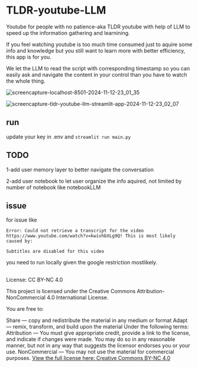 # TLDR-youtube-LLM
Youtube for people with no patience-aka TLDR youtube with help of LLM to speed up the information gathering and learnining.

If you feel watching youtube is too much time consumed just to aquire some info and knowledge but you still want to learn more with better efficiency, this app is for you. 

We let the LLM to read the script with corresponding timestamp so you can easily ask and navigate the content in your control than you have to watch the whole thing. 

![screencapture-localhost-8501-2024-11-12-23_01_35](https://github.com/user-attachments/assets/7b732c70-5cb1-4045-8578-c2898e652016)

![screencapture-tldr-youtube-llm-streamlit-app-2024-11-12-23_02_07](https://github.com/user-attachments/assets/f865c1e5-7f9d-4162-af61-e65aad75d307)


## run
update your key in .env and 
`streamlit run main.py`


## TODO

1-add user memory layer to better navigate the conversation

2-add user notebook to let user organize the info aquired, not limited by number of notebook like notebookLLM

## issue
for issue like
```
Error: Could not retrieve a transcript for the video https://www.youtube.com/watch?v=kwivhbXLg9Q! This is most likely caused by:

Subtitles are disabled for this video
```
you need to run locally given the google restriction mostlikely. 

##
License: CC BY-NC 4.0

This project is licensed under the Creative Commons Attribution-NonCommercial 4.0 International License.

You are free to:

Share — copy and redistribute the material in any medium or format
Adapt — remix, transform, and build upon the material
Under the following terms:
Attribution — You must give appropriate credit, provide a link to the license, and indicate if changes were made. You may do so in any reasonable manner, but not in any way that suggests the licensor endorses you or your use.
NonCommercial — You may not use the material for commercial purposes.
[View the full license here: Creative Commons BY-NC 4.0](https://creativecommons.org/licenses/by-nc/4.0/deed.en)
